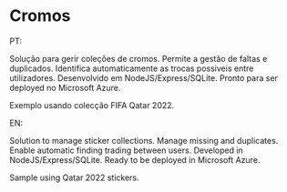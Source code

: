 # Cromos

PT:

Solução para gerir coleções de cromos. Permite a gestão de faltas e duplicados. Identifica automaticamente as trocas possiveis entre utilizadores. Desenvolvido em NodeJS/Express/SQLite. Pronto para ser deployed no Microsoft Azure.

Exemplo usando colecção FIFA Qatar 2022.

EN:

Solution to manage sticker collections. Manage missing and duplicates. Enable automatic finding trading between users. Developed in NodeJS/Express/SQLite. Ready to be deployed in Microsoft Azure.

Sample using Qatar 2022 stickers.

